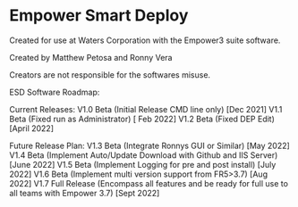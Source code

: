 # Empower Smart Deploy

Created for use at Waters Corporation with the Empower3 suite software.

Created by Matthew Petosa and Ronny Vera

Creators are not responsible for the softwares misuse.

ESD Software Roadmap:

Current Releases:
V1.0 Beta (Initial Release CMD line only) [Dec 2021]
V1.1 Beta (Fixed run as Administrator) [ Feb 2022]
V1.2 Beta (Fixed DEP Edit) [April 2022]

Future Release Plan:
V1.3 Beta (Integrate Ronnys GUI or Similar) [May 2022]
V1.4 Beta (Implement Auto/Update Download with Github and IIS Server) [June 2022]
V1.5 Beta (Implement Logging for pre and post install) [July 2022]
V1.6 Beta (Implement multi version support from FR5>3.7) [Aug 2022]
V1.7 Full Release (Encompass all features and be ready for full use to all teams with Empower 3.7) [Sept 2022]
